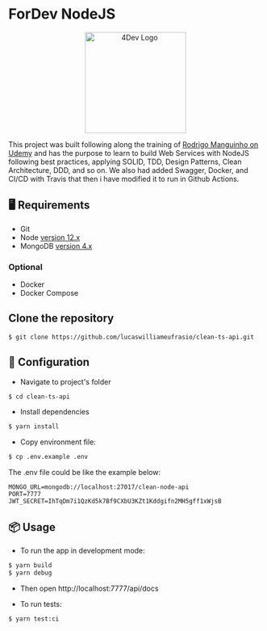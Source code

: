 # ForDev NodeJS

<div align="center">
<img width="200"
src="https://user-images.githubusercontent.com/34021576/106562432-0cdf3d80-6509-11eb-9004-556737c3cdb3.png" alt="4Dev Logo"
    />
</div>

This project was built following along the training of [Rodrigo Manguinho on Udemy](https://www.udemy.com/course/tdd-com-mango/) and has the purpose to learn to build Web Services with NodeJS following best practices, applying SOLID, TDD, Design Patterns, Clean Architecture, DDD, and so on. We also had added Swagger, Docker, and CI/CD with Travis that then i have modified it to run in Github Actions.

<h2 id="requirements">🖥 Requirements </h2>

- Git
- Node [version 12.x](https://nodejs.org/en/download/releases/)
- MongoDB [version 4.x](hhttps://docs.mongodb.com/manual/installation/)

### Optional
- Docker
- Docker Compose


## Clone the repository

``` bash
$ git clone https://github.com/lucaswilliameufrasio/clean-ts-api.git
```

## 🔨 Configuration

- Navigate to project's folder

``` bash
$ cd clean-ts-api
```

- Install dependencies

``` bash
$ yarn install
```

- Copy environment file:


``` bash
$ cp .env.example .env
```

The .env file could be like the example below:

```
MONGO_URL=mongodb://localhost:27017/clean-node-api
PORT=7777
JWT_SECRET=IhTqDm7i1QzKd5k7Bf9CXbU3KZt1Kddgifn2MH5gff1xWjsB
```



<h2 id="usage">📦 Usage</h2>

- To run the app in development mode:

``` bash
$ yarn build
$ yarn debug
```

- Then open http://localhost:7777/api/docs

- To run tests:

``` bash
$ yarn test:ci
```



